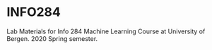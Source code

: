 # INFO284
Lab Materials for Info 284 Machine Learning Course at University of Bergen. 2020 Spring semester.
